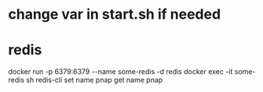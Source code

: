 # change var in start.sh if needed

# redis
docker run -p 6379:6379 --name some-redis -d redis
docker exec -it some-redis sh
redis-cli
set name pnap
get name pnap